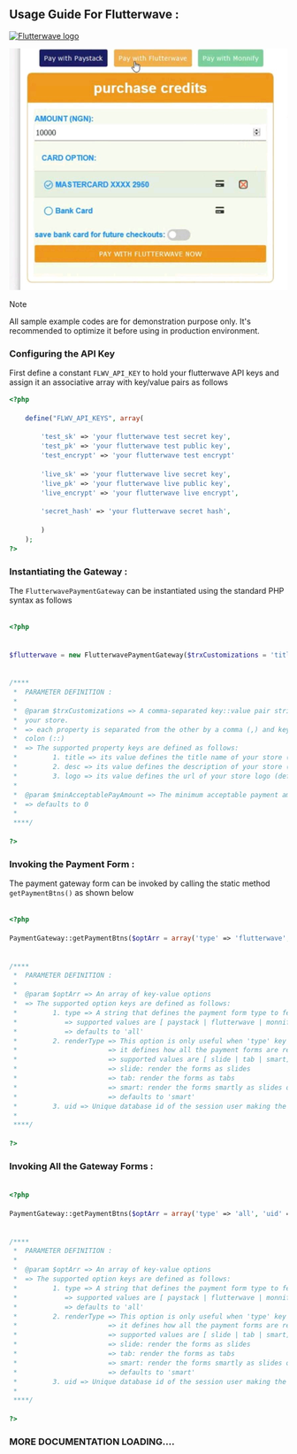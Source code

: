## Usage Guide For Flutterwave :
<p><a href="https://www.flutterwave.com/ng/" target="_blank" rel="noreferrer"><img src="/logos/flutterwave-2.svg" title="Flutterwave" alt="Flutterwave logo" width="100" height="auto"/></a></p>

<img src="https://github.com/euroadams/euroadams/blob/master/assets/public/work-samples/flutterwave.jpg" alt="Flutterwave Sample" width="auto" height="auto"/>

>[!NOTE]
>All sample example codes are for demonstration purpose only. It's recommended to optimize it before using in production environment.

### Configuring the API Key

First define a constant `FLWV_API_KEY` to hold your flutterwave API keys and assign it an associative array with key/value pairs as follows 

```php
<?php

    define("FLWV_API_KEYS", array(

        'test_sk' => 'your flutterwave test secret key',
        'test_pk' => 'your flutterwave test public key',
        'test_encrypt' => 'your flutterwave test encrypt'
                
        'live_sk' => 'your flutterwave live secret key',
        'live_pk' => 'your flutterwave live public key',
        'live_encrypt' => 'your flutterwave live encrypt',

        'secret_hash' => 'your flutterwave secret hash',
                
        )
    );
?>
```


### Instantiating the Gateway :

The `FlutterwavePaymentGateway` can be instantiated using the standard PHP syntax as follows

```php

<?php


$flutterwave = new FlutterwavePaymentGateway($trxCustomizations = 'title::Store,desc::Service Payment,logo::', $minAcceptablePayAmount = 0);


/****
 *  PARAMETER DEFINITION :
 * 
 *  @param $trxCustomizations => A comma-separated key::value pair string that defines the custom properties of 
 *  your store.
 *  => each property is separated from the other by a comma (,) and keys are separated from values by double-
 *  colon (::)
 *  => The supported property keys are defined as follows: 
 *         1. title => its value defines the title name of your store (default value: Store)
 *         2. desc => its value defines the description of your store (default value: Service Payment)
 *         3. logo => its value defines the url of your store logo (default value: '')
 * 
 *  @param $minAcceptablePayAmount => The minimum acceptable payment amount for your store
 *  => defaults to 0
 *  
 ****/

?>

```

### Invoking the Payment Form :

The payment gateway form can be invoked by calling the static method `getPaymentBtns()` as shown below

```php

<?php

PaymentGateway::getPaymentBtns($optArr = array('type' => 'flutterwave', 'uid' => 2398) );


/****
 *  PARAMETER DEFINITION :
 * 
 *  @param $optArr => An array of key-value options
 *  => The supported option keys are defined as follows: 
 *         1. type => A string that defines the payment form type to fetch. 
 *            => supported values are [ paystack | flutterwave | monnify | all ]
 *            => defaults to 'all'
 *         2. renderType => This option is only useful when 'type' key above is 'all'
 *                       => it defines how all the payment forms are render on the screen 
 *                       => supported values are [ slide | tab | smart]
 *                       => slide: render the forms as slides
 *                       => tab: render the forms as tabs
 *                       => smart: render the forms smartly as slides or tabs depending on platform/screen size
 *                       => defaults to 'smart'                     
 *         3. uid => Unique database id of the session user making the payment
 *  
 ****/

?>

```

### Invoking All the Gateway Forms :

```php

<?php

PaymentGateway::getPaymentBtns($optArr = array('type' => 'all', 'uid' => 2398) );


/****
 *  PARAMETER DEFINITION :
 * 
 *  @param $optArr => An array of key-value options
 *  => The supported option keys are defined as follows: 
 *         1. type => A string that defines the payment form type to fetch. 
 *            => supported values are [ paystack | flutterwave | monnify | all ]
 *            => defaults to 'all'
 *         2. renderType => This option is only useful when 'type' key above is 'all'
 *                       => it defines how all the payment forms are render on the screen 
 *                       => supported values are [ slide | tab | smart]
 *                       => slide: render the forms as slides
 *                       => tab: render the forms as tabs
 *                       => smart: render the forms smartly as slides or tabs depending on platform/screen size
 *                       => defaults to 'smart'                     
 *         3. uid => Unique database id of the session user making the payment
 *  
 ****/

?>

```

### MORE DOCUMENTATION LOADING....


